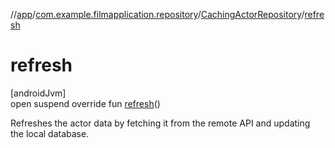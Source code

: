 //[app](../../../index.md)/[com.example.filmapplication.repository](../index.md)/[CachingActorRepository](index.md)/[refresh](refresh.md)

# refresh

[androidJvm]\
open suspend override fun [refresh](refresh.md)()

Refreshes the actor data by fetching it from the remote API and updating the local database.
